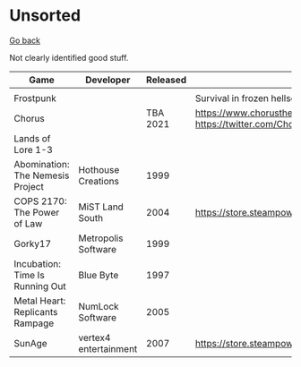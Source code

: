 # Unsorted

[Go back](./)

Not clearly identified good stuff.

|Game|Developer|Released|Notes|
|---|---|---|---|
|||||
|Frostpunk|||Survival in frozen hellscape with Victorian steampunk tech|
|Chorus||TBA 2021|<https://www.chorusthegame.com/><br><https://twitter.com/ChorusTheGame>|
|Lands of Lore 1-3||||
|Abomination: The Nemesis Project|Hothouse Creations|1999||
|COPS 2170: The Power of Law|MiST Land South|2004|<https://store.steampowered.com/app/1913160/COPS_2170_The_Power_of_Law/>|
|Gorky17|Metropolis Software|1999||
|Incubation: Time Is Running Out|Blue Byte|1997||
|Metal Heart: Replicants Rampage|NumLock Software|2005||
|SunAge|vertex4 entertainment|2007|<https://store.steampowered.com/app/318650/SunAge_Battle_for_Elysium/>|
